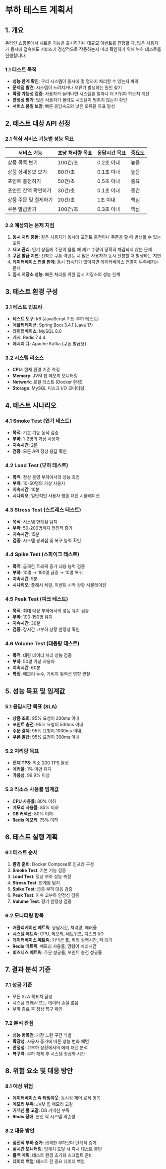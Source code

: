 # 부하 테스트 계획서

## 1. 개요
온라인 쇼핑몰에서 새로운 기능을 출시하거나 대규모 이벤트를 진행할 때, 많은 사용자가 동시에 접속해도 서비스가 정상적으로 작동하는지 미리 확인하기 위해 부하 테스트를 진행합니다.

### 1.1 테스트 목적
- **성능 한계 확인**: 우리 시스템이 동시에 몇 명까지 처리할 수 있는지 파악
- **문제점 발견**: 시스템이 느려지거나 오류가 발생하는 원인 찾기
- **확장 가능성 검증**: 사용자가 늘어나면 시스템을 얼마나 더 키워야 하는지 계산
- **안정성 평가**: 많은 사용자가 몰려도 시스템이 멈추지 않는지 확인
- **서비스 품질 보장**: 빠른 응답속도와 낮은 오류율 목표 달성

## 2. 테스트 대상 API 선정

### 2.1 핵심 서비스 기능별 성능 목표
| 서비스 기능 | 초당 처리량 목표 | 응답시간 목표 | 중요도 |
|-------------|------------------|---------------|--------|
| 상품 목록 보기 | 100건/초 | 0.2초 이내 | 높음 |
| 상품 상세정보 보기 | 80건/초 | 0.1초 이내 | 높음 |
| 포인트 충전하기 | 50건/초 | 0.5초 이내 | 중요 |
| 포인트 잔액 확인하기 | 30건/초 | 0.1초 이내 | 중간 |
| 상품 주문 및 결제하기 | 20건/초 | 1초 이내 | 핵심 |
| 쿠폰 발급받기 | 100건/초 | 0.3초 이내 | 핵심 |

### 2.2 예상되는 문제 지점
1. **동시 처리 충돌**: 같은 사용자가 동시에 포인트 충전이나 주문을 할 때 발생할 수 있는 오류
2. **재고 관리**: 인기 상품에 주문이 몰릴 때 재고 수량이 정확히 차감되지 않는 문제
3. **쿠폰 발급 지연**: 선착순 쿠폰 이벤트 시 많은 사용자가 동시 신청할 때 발생하는 지연
4. **데이터베이스 연결 한계**: 동시 접속자가 많아지면 데이터베이스 연결이 부족해지는 문제
5. **임시 저장소 성능**: 빠른 처리를 위한 임시 저장소의 성능 한계

## 3. 테스트 환경 구성

### 3.1 테스트 인프라
- **테스트 도구**: k6 (JavaScript 기반 부하 테스트)
- **애플리케이션**: Spring Boot 3.4.1 (Java 17)
- **데이터베이스**: MySQL 8.0
- **캐시**: Redis 7.4.4
- **메시지 큐**: Apache Kafka (쿠폰 발급용)

### 3.2 시스템 리소스
- **CPU**: 현재 환경 기준 측정
- **Memory**: JVM 힙 메모리 모니터링
- **Network**: 로컬 테스트 (Docker 환경)
- **Storage**: MySQL 디스크 I/O 모니터링

## 4. 테스트 시나리오

### 4.1 Smoke Test (연기 테스트)
- **목적**: 기본 기능 동작 검증
- **부하**: 1-2명의 가상 사용자
- **지속시간**: 2분
- **검증**: 모든 API 정상 응답 확인

### 4.2 Load Test (부하 테스트)
- **목적**: 정상 운영 부하에서의 성능 측정
- **부하**: 10-50명의 가상 사용자
- **지속시간**: 10분
- **시나리오**: 일반적인 사용자 행동 패턴 시뮬레이션

### 4.3 Stress Test (스트레스 테스트)
- **목적**: 시스템 한계점 탐지
- **부하**: 50-200명까지 점진적 증가
- **지속시간**: 15분
- **검증**: 시스템 붕괴점 및 복구 능력 확인

### 4.4 Spike Test (스파이크 테스트)
- **목적**: 급격한 트래픽 증가 대응 능력 검증
- **부하**: 10명 → 100명 급증 → 10명 복귀
- **지속시간**: 5분
- **시나리오**: 플래시 세일, 이벤트 시작 상황 시뮬레이션

### 4.5 Peak Test (피크 테스트)
- **목적**: 최대 예상 부하에서의 성능 유지 검증
- **부하**: 100-150명 유지
- **지속시간**: 30분
- **검증**: 장시간 고부하 상황 안정성 확인

### 4.6 Volume Test (대용량 테스트)
- **목적**: 대량 데이터 처리 성능 검증
- **부하**: 50명 가상 사용자
- **지속시간**: 60분
- **특징**: 메모리 누수, 가비지 컬렉션 영향 관찰

## 5. 성능 목표 및 임계값

### 5.1 응답시간 목표 (SLA)
- **상품 조회**: 95% 요청이 200ms 이내
- **포인트 충전**: 95% 요청이 500ms 이내
- **주문 결제**: 95% 요청이 1000ms 이내
- **쿠폰 발급**: 95% 요청이 300ms 이내

### 5.2 처리량 목표
- **전체 TPS**: 최소 200 TPS 달성
- **에러율**: 1% 미만 유지
- **가용성**: 99.9% 이상

### 5.3 리소스 사용률 임계값
- **CPU 사용률**: 80% 이하
- **메모리 사용률**: 85% 이하
- **DB 커넥션**: 80% 이하
- **Redis 메모리**: 75% 이하

## 6. 테스트 실행 계획

### 6.1 테스트 순서
1. **환경 준비**: Docker Compose로 인프라 구성
2. **Smoke Test**: 기본 기능 검증
3. **Load Test**: 정상 부하 성능 측정
4. **Stress Test**: 한계점 탐지
5. **Spike Test**: 급증 부하 대응 검증
6. **Peak Test**: 지속 고부하 안정성 검증
7. **Volume Test**: 장기 안정성 검증

### 6.2 모니터링 항목
- **애플리케이션 메트릭**: 응답시간, 처리량, 에러율
- **시스템 메트릭**: CPU, 메모리, 네트워크, 디스크 I/O
- **데이터베이스 메트릭**: 커넥션 풀, 쿼리 실행시간, 락 대기
- **Redis 메트릭**: 메모리 사용률, 명령어 처리시간
- **비즈니스 메트릭**: 주문 성공률, 포인트 충전 성공률

## 7. 결과 분석 기준

### 7.1 성공 기준
- 모든 SLA 목표치 달성
- 시스템 크래시 또는 데이터 손실 없음
- 부하 종료 후 정상 복구 확인

### 7.2 분석 관점
- **성능 병목점**: 가장 느린 구간 식별
- **확장성**: 사용자 증가에 따른 성능 변화 패턴
- **안정성**: 고부하 상황에서의 에러 패턴 분석
- **복구력**: 부하 해제 후 시스템 정상화 시간

## 8. 위험 요소 및 대응 방안

### 8.1 예상 위험
- **데이터베이스 락 타임아웃**: 동시성 제어 로직 병목
- **메모리 부족**: JVM 힙 메모리 고갈
- **커넥션 풀 고갈**: DB 커넥션 부족
- **Redis 장애**: 분산 락 시스템 의존성

### 8.2 대응 방안
- **점진적 부하 증가**: 급격한 부하보다 단계적 증가
- **실시간 모니터링**: 임계치 도달 시 즉시 테스트 중단
- **롤백 계획**: 테스트 환경 초기화 스크립트 준비
- **데이터 백업**: 테스트 전 중요 데이터 백업




